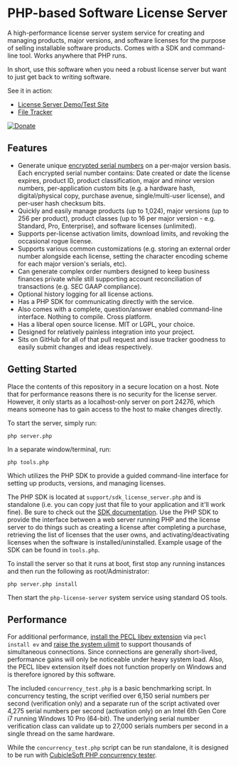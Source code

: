 PHP-based Software License Server
=================================

A high-performance license server system service for creating and managing products, major versions, and software licenses for the purpose of selling installable software products.  Comes with a SDK and command-line tool.  Works anywhere that PHP runs.

In short, use this software when you need a robust license server but want to just get back to writing software.

See it in action:

* [License Server Demo/Test Site](https://license-server-demo.cubiclesoft.com/)
* [File Tracker](https://file-tracker.cubiclesoft.com/)

[![Donate](https://cubiclesoft.com/res/donate-shield.png)](https://cubiclesoft.com/donate/)

Features
--------

* Generate unique [encrypted serial numbers]() on a per-major version basis.  Each encrypted serial number contains:  Date created or date the license expires, product ID, product classification, major and minor version numbers, per-application custom bits (e.g. a hardware hash, digital/physical copy, purchase avenue, single/multi-user license), and per-user hash checksum bits.
* Quickly and easily manage products (up to 1,024), major versions (up to 256 per product), product classes (up to 16 per major version - e.g. Standard, Pro, Enterprise), and software licenses (unlimited).
* Supports per-license activation limits, download limits, and revoking the occasional rogue license.
* Supports various common customizations (e.g. storing an external order number alongside each license, setting the character encoding scheme for each major version's serials, etc).
* Can generate complex order numbers designed to keep business finances private while still supporting account reconciliation of transactions (e.g. SEC GAAP compliance).
* Optional history logging for all license actions.
* Has a PHP SDK for communicating directly with the service.
* Also comes with a complete, question/answer enabled command-line interface.  Nothing to compile.  Cross platform.
* Has a liberal open source license.  MIT or LGPL, your choice.
* Designed for relatively painless integration into your project.
* Sits on GitHub for all of that pull request and issue tracker goodness to easily submit changes and ideas respectively.

Getting Started
---------------

Place the contents of this repository in a secure location on a host.  Note that for performance reasons there is no security for the license server.  However, it only starts as a localhost-only server on port 24276, which means someone has to gain access to the host to make changes directly.

To start the server, simply run:

```
php server.php
```

In a separate window/terminal, run:

```
php tools.php
```

Which utilizes the PHP SDK to provide a guided command-line interface for setting up products, versions, and managing licenses.

The PHP SDK is located at `support/sdk_license_server.php` and is standalone (i.e. you can copy just that file to your application and it'll work fine).  Be sure to check out the [SDK documentation](https://github.com/cubiclesoft/php-license-server/blob/master/docs/sdk_license_server.md).  Use the PHP SDK to provide the interface between a web server running PHP and the license server to do things such as creating a license after completing a purchase, retrieving the list of licenses that the user owns, and activating/deactivating licenses when the software is installed/uninstalled.  Example usage of the SDK can be found in `tools.php`.

To install the server so that it runs at boot, first stop any running instances and then run the following as root/Administrator:

```
php server.php install
```

Then start the `php-license-server` system service using standard OS tools.

Performance
-----------

For additional performance, [install the PECL libev extension](https://pecl.php.net/package/ev) via `pecl install ev` and [raise the system ulimit](https://stackoverflow.com/questions/34588/how-do-i-change-the-number-of-open-files-limit-in-linux) to support thousands of simultaneous connections.  Since connections are generally short-lived, performance gains will only be noticeable under heavy system load.  Also, the PECL libev extension itself does not function properly on Windows and is therefore ignored by this software.

The included `concurrency_test.php` is a basic benchmarking script.  In concurrency testing, the script verified over 6,150 serial numbers per second (verification only) and a separate run of the script activated over 4,275 serial numbers per second (activation only) on an Intel 6th Gen Core i7 running Windows 10 Pro (64-bit).  The underlying serial number verification class can validate up to 27,000 serials numbers per second in a single thread on the same hardware.

While the `concurrency_test.php` script can be run standalone, it is designed to be run with [CubicleSoft PHP concurrency tester](https://github.com/cubiclesoft/php-concurrency-tester/).
